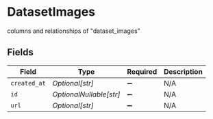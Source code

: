 # DatasetImages

columns and relationships of "dataset_images"


## Fields

| Field                   | Type                    | Required                | Description             |
| ----------------------- | ----------------------- | ----------------------- | ----------------------- |
| `created_at`            | *Optional[str]*         | :heavy_minus_sign:      | N/A                     |
| `id`                    | *OptionalNullable[str]* | :heavy_minus_sign:      | N/A                     |
| `url`                   | *Optional[str]*         | :heavy_minus_sign:      | N/A                     |